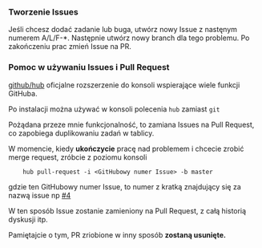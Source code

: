 ### Tworzenie Issues
Jeśli chcesz dodać zadanie lub buga, utwórz nowy Issue z nastęnym numerem A/L/F-*. Następnie utwórz nowy branch dla tego problemu. Po zakończeniu prac zmień Issue na PR.

### Pomoc w używaniu Issues i Pull Request
[github/hub](https://github.com/github/hub)
oficjalne rozszerzenie do konsoli wspierające wiele funkcji GitHuba.

Po instalacji można używać w konsoli polecenia `hub` zamiast `git`

Pożądana przeze mnie funkcjonalność, to zamiana Issues na Pull Request, co zapobiega duplikowaniu zadań w tablicy.

W momencie, kiedy **ukończycie** pracę nad problemem i chcecie zrobić merge request, zróbcie z poziomu konsoli

        hub pull-request -i <GitHubowy numer Issue> -b master

gdzie ten GitHubowy numer Issue, to numer z kratką znajdujący się za nazwą issue np [#4](#4)

W ten sposób Issue zostanie zamieniony na Pull Request, z całą historią dyskusji itp.

Pamiętajcie o tym, PR zriobione w inny sposób **zostaną usunięte.**
